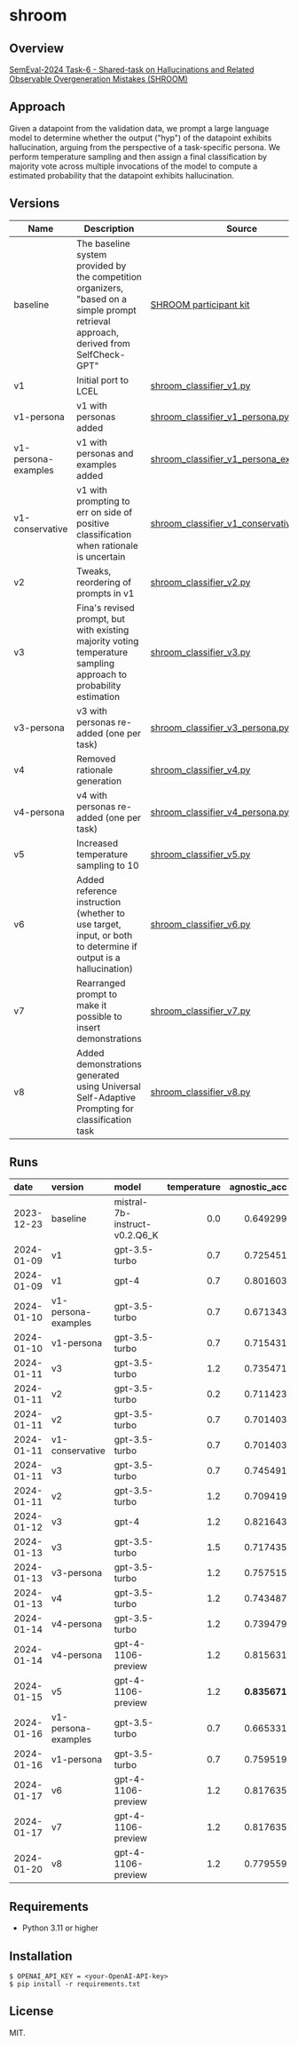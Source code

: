 # shroom

## Overview
 [SemEval-2024 Task-6 - Shared-task on Hallucinations and Related Observable Overgeneration Mistakes (SHROOM)](https://helsinki-nlp.github.io/shroom/)

## Approach

Given a datapoint from the validation data, we prompt a large language model to determine whether the output ("hyp") of the datapoint exhibits hallucination, arguing from the perspective of a task-specific persona. We perform temperature sampling and then assign a final classification by majority vote across multiple invocations of the model to compute a estimated probability that the datapoint exhibits hallucination.

## Versions

| Name | Description | Source |
| ---- | ----------- | ----------------- |
| baseline | The baseline system provided by the competition organizers, "based on a simple prompt retrieval approach, derived from SelfCheck-GPT" | [SHROOM participant kit](https://drive.google.com/file/d/1Iv2jKa5XrNfQjzpFnc1WyNtN7AO59W99/view?usp=sharing) |
| v1 | Initial port to LCEL | [shroom_classifier_v1.py](prod/shroom_classifier_v1.py) |
| v1-persona | v1 with personas added | [shroom_classifier_v1_persona.py](prod/shroom_classifier_v1_persona.py) |
| v1-persona-examples | v1 with personas and examples added | [shroom_classifier_v1_persona_examples.py](prod/shroom_classifier_v1_persona_examples.py) |
| v1-conservative | v1 with prompting to err on side of positive classification when rationale is uncertain | [shroom_classifier_v1_conservative.py](prod/shroom_classifier_v1_conservative.py) |
| v2 | Tweaks, reordering of prompts in v1 | [shroom_classifier_v2.py](prod/shroom_classifier_v2.py) |
| v3 | Fina's revised prompt, but with existing majority voting temperature sampling approach to probability estimation | [shroom_classifier_v3.py](prod/shroom_classifier_v3.py) | 
| v3-persona | v3 with personas re-added (one per task) | [shroom_classifier_v3_persona.py](prod/shroom_classifier_v3_persona.py) | 
| v4 | Removed rationale generation | [shroom_classifier_v4.py](prod/shroom_classifier_v4.py) |
| v4-persona | v4 with personas re-added (one per task) | [shroom_classifier_v4_persona.py](prod/shroom_classifier_v4_persona.py) |
| v5 | Increased temperature sampling to 10 | [shroom_classifier_v5.py](prod/shroom_classifier_v5.py) |
| v6 | Added reference instruction (whether to use target, input, or both to determine if output is a hallucination) | [shroom_classifier_v6.py](prod/shroom_classifier_v6.py) |
| v7 | Rearranged prompt to make it possible to insert demonstrations | [shroom_classifier_v7.py](prod/shroom_classifier_v7.py) |
| v8 | Added demonstrations generated using Universal Self-Adaptive Prompting for classification task | [shroom_classifier_v8.py](prod/shroom_classifier_v8.py) |

## Runs

| date       | version             | model              |   temperature |   agnostic_acc |   agnostic_rho |   aware_acc |   aware_rho |   avg_acc |   avg_rho |
|:-----------|:--------------------|:-------------------|--------------:|---------------:|---------------:|------------:|------------:|----------:|----------:|
| 2023-12-23 | baseline            | mistral-7b-instruct-v0.2.Q6_K |           0.0   |       0.649299 |       0.380141 |    0.706587 |    0.460958 |  0.677943 |  0.420549 |
| 2024-01-09 | v1                  | gpt-3.5-turbo      |           0.7 |       0.725451 |       0.54904  |    0.712575 |    0.541777 |  0.719013 |  0.545408 |
| 2024-01-09 | v1                  | gpt-4              |           0.7 |       0.801603 |       0.679521 |    0.762475 |    0.555941 |  0.782039 |  0.617731 |
| 2024-01-10 | v1-persona-examples | gpt-3.5-turbo      |           0.7 |       0.671343 |       0.493688 |    0.712575 |    0.524608 |  0.691959 |  0.509148 |
| 2024-01-10 | v1-persona          | gpt-3.5-turbo      |           0.7 |       0.715431 |       0.575568 |    0.720559 |    0.535034 |  0.717995 |  0.555301 |
| 2024-01-11 | v3                  | gpt-3.5-turbo      |           1.2 |       0.735471 |       0.600531 |    0.722555 |    0.516681 |  0.729013 |  0.558606 |
| 2024-01-11 | v2                  | gpt-3.5-turbo      |           0.2 |       0.711423 |       0.488756 |    0.742515 |    0.528502 |  0.726969 |  0.508629 |
| 2024-01-11 | v2                  | gpt-3.5-turbo      |           0.7 |       0.701403 |       0.52644  |    0.742515 |    0.569994 |  0.721959 |  0.548217 |
| 2024-01-11 | v1-conservative     | gpt-3.5-turbo      |           0.7 |       0.701403 |       0.540491 |    0.734531 |    0.568859 |  0.717967 |  0.554675 |
| 2024-01-11 | v3                  | gpt-3.5-turbo      |           0.7 |       0.745491 |       0.584922 |    0.718563 |    0.508341 |  0.732027 |  0.546631 |
| 2024-01-11 | v2                  | gpt-3.5-turbo      |           1.2 |       0.709419 |       0.519809 |    0.752495 |    0.582654 |  0.730957 |  0.551231 |
| 2024-01-12 | v3                  | gpt-4              |           1.2 |       0.821643 |       **0.722481** |    0.782435 |    0.627895 |  **0.802039** |  **0.675188** |
| 2024-01-13 | v3                  | gpt-3.5-turbo      |           1.5 |       0.717435 |       0.541716 |    0.708583 |    0.534737 |  0.713009 |  0.538226 |
| 2024-01-13 | v3-persona          | gpt-3.5-turbo      |           1.2 |       0.757515 |       0.612149 |    0.736527 |    0.592091 |  0.747021 |  0.60212  |
| 2024-01-13 | v4                  | gpt-3.5-turbo      |           1.2 |       0.743487 |       0.606295 |    0.748503 |    0.597773 |  0.745995 |  0.602034 |
| 2024-01-14 | v4-persona          | gpt-3.5-turbo      |           1.2 |       0.739479 |       0.585354 |    0.746507 |    0.615651 |  0.742993 |  0.600503 |
| 2024-01-14 | v4-persona          | gpt-4-1106-preview |           1.2 |       0.815631 |       0.7101   |    0.766467 |    0.620185 |  0.791049 |  0.665143 |
| 2024-01-15 | v5                  | gpt-4-1106-preview |           1.2 |       **0.835671** |       0.714804 |    0.762475 |    0.629884 |  0.799073 |  0.672344 |
| 2024-01-16 | v1-persona-examples | gpt-3.5-turbo      |           0.7 |       0.665331 |       0.490591 |    0.720559 |    0.509126 |  0.692945 |  0.499859 |
| 2024-01-16 | v1-persona          | gpt-3.5-turbo      |           0.7 |       0.759519 |       0.630518 |    0.736527 |    0.620753 |  0.748023 |  0.625635 |
| 2024-01-17 | v6                  | gpt-4-1106-preview |           1.2 |       0.817635 |       0.703687 |    0.762475 |    0.623341 |  0.790055 |  0.663514 |
| 2024-01-17 | v7                  | gpt-4-1106-preview |           1.2 |       0.817635 |       0.712696 |    0.764471 |    0.633253 |  0.791053 |  0.672975 |
| 2024-01-20 | v8                  | gpt-4-1106-preview            |           1.2 |       0.779559 |       0.671776 |    **0.786427** |    **0.665739** |  0.782993 |  0.668757 |

## Requirements
- Python 3.11 or higher

## Installation
``$ OPENAI_API_KEY = <your-OpenAI-API-key>``\
``$ pip install -r requirements.txt``

## License
MIT.
